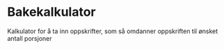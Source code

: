 # Bakekalkulator
Kalkulator for å ta inn oppskrifter, som så omdanner oppskriften til ønsket antall porsjoner

